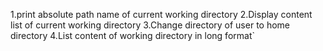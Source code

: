 1.print absolute path name of current working directory
2.Display content list of current working directory
3.Change directory of user to home directory
4.List content of working directory in long format`
